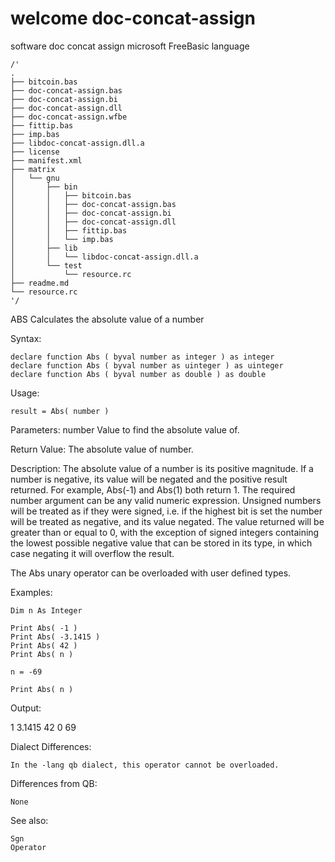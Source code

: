 # welcome doc-concat-assign
software doc concat assign microsoft FreeBasic language

```freebasic
/'
.
├── bitcoin.bas
├── doc-concat-assign.bas
├── doc-concat-assign.bi
├── doc-concat-assign.dll
├── doc-concat-assign.wfbe
├── fittip.bas
├── imp.bas
├── libdoc-concat-assign.dll.a
├── license
├── manifest.xml
├── matrix
│   └── gnu
│       ├── bin
│       │   ├── bitcoin.bas
│       │   ├── doc-concat-assign.bas
│       │   ├── doc-concat-assign.bi
│       │   ├── doc-concat-assign.dll
│       │   ├── fittip.bas
│       │   └── imp.bas
│       ├── lib
│       │   └── libdoc-concat-assign.dll.a
│       └── test
│           └── resource.rc
├── readme.md
└── resource.rc
'/
```

ABS
Calculates the absolute value of a number

Syntax:

```freebasic
declare function Abs ( byval number as integer ) as integer
declare function Abs ( byval number as uinteger ) as uinteger
declare function Abs ( byval number as double ) as double
```

Usage:

```freebasic
result = Abs( number )
```

Parameters:
number
Value to find the absolute value of.

Return Value:
The absolute value of number.

Description:
The absolute value of a number is its positive magnitude. If a number is negative, its value will be negated and the positive result returned. For example, Abs(-1) and Abs(1) both return 1. The required number argument can be any valid numeric expression.
Unsigned numbers will be treated as if they were signed, i.e. if the highest bit is set the number will be treated as negative, and its value negated.
The value returned will be greater than or equal to 0, with the exception of signed integers containing the lowest possible negative value that can be stored in its type, in which case negating it will overflow the result.

The Abs unary operator can be overloaded with user defined types.

Examples:

```freebasic
Dim n As Integer

Print Abs( -1 )
Print Abs( -3.1415 )
Print Abs( 42 )
Print Abs( n )

n = -69

Print Abs( n )
```

Output:

1
3.1415
42
0
69



Dialect Differences:

    In the -lang qb dialect, this operator cannot be overloaded.


Differences from QB:

    None


See also:

    Sgn
    Operator
